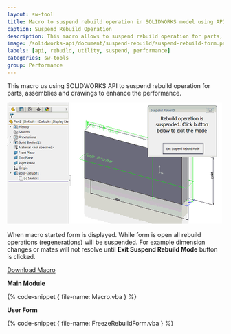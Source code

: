 ```yaml
---
layout: sw-tool
title: Macro to suspend rebuild operation in SOLIDWORKS model using API
caption: Suspend Rebuild Operation
description: This macro allows to suspend rebuild operation for parts, assemblies and drawings to enhance the performance using SOLIDWORKS API
image: /solidworks-api/document/suspend-rebuild/suspend-rebuild-form.png
labels: [api, rebuild, utility, suspend, performance]
categories: sw-tools
group: Performance
---
```

This macro us using SOLIDWORKS API to suspend rebuild operation for parts, assemblies and drawings to enhance the performance.

![Demonstration of suspended rebuild while changing the dimensions](rebuild-suspended.gif)

When macro started form is displayed. While form is open all rebuild operations (regenerations) will be suspended.
For example dimension changes or mates will not resolve until **Exit Suspend Rebuild Mode** button is clicked.

[Download Macro](FreezeRebuild.swp)

**Main Module**

{% code-snippet { file-name: Macro.vba } %}

**User Form**

{% code-snippet { file-name: FreezeRebuildForm.vba } %}
